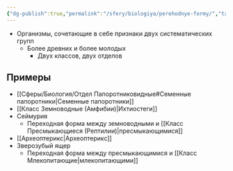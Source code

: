 ```yaml
---
{"dg-publish":true,"permalink":"/sfery/biologiya/perehodnye-formy/","tags":["Эволюция"]}
---
```


- Организмы, сочетающие в себе признаки двух систематических групп 
	- Более древних и более молодых 
		- Двух классов, двух отделов 
## Примеры 
- [[Сферы/Биология/Отдел Папоротниковидные#Семенные папоротники\|Семенные папоротники]]
- [[Класс Земноводные (Амфибии)\|Ихтиостеги]] 
- Сеймурия 
	- Переходная форма между земноводными и [[Класс Пресмыкающиеся (Рептилии)\|пресмыкающимися]]
- [[Археоптерикс\|Археоптерикс]]  
- Зверозубый ящер 
	- Переходная форма между пресмыкающимися и [[Класс Млекопитающие\|млекопитающими]] 